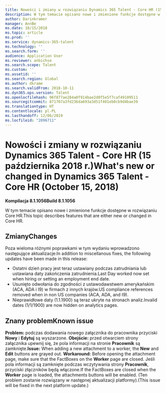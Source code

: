 ```yaml
---
title: Nowości i zmiany w rozwiązaniu Dynamics 365 Talent - Core HR (15 października 2018 r.)
description: W tym temacie opisano nowe i zmienione funkcje dostępne w rozwiązaniu Microsoft Dynamics 365 Talent - Core HR.
author: Darinkramer
manager: AnnBe
ms.date: 10/15/2018
ms.topic: article
ms.prod: ''
ms.service: dynamics-365-talent
ms.technology: ''
ms.search.form: ''
audience: Application User
ms.reviewer: anbichse
ms.search.scope: Talent
ms.custom: ''
ms.assetid: ''
ms.search.region: Global
ms.author: dkrame
ms.search.validFrom: 2018-10-11
ms.dyn365.ops.version: Talent
ms.openlocfilehash: 96f877ae284a0f914bae2d0f5e5f7caf49109511
ms.sourcegitcommit: 871707a3fd236da693a3d51f401eb0cb9d4bae39
ms.translationtype: HT
ms.contentlocale: pl-PL
ms.lasthandoff: 12/06/2019
ms.locfileid: "2896711"
---
```

# <a name="whats-new-or-changed-in-dynamics-365-talent---core-hr-october-15-2018"></a><span data-ttu-id="614d4-103">Nowości i zmiany w rozwiązaniu Dynamics 365 Talent - Core HR (15 października 2018 r.)</span><span class="sxs-lookup"><span data-stu-id="614d4-103">What's new or changed in Dynamics 365 Talent - Core HR (October 15, 2018)</span></span>

<span data-ttu-id="614d4-104">**Kompilacja 8.1.1056**</span><span class="sxs-lookup"><span data-stu-id="614d4-104">**Build 8.1.1056**</span></span>

<span data-ttu-id="614d4-105">W tym temacie opisano nowe i zmienione funkcje dostępne w rozwiązaniu Core HR.</span><span class="sxs-lookup"><span data-stu-id="614d4-105">This topic describes features that are either new or changed in Core HR.</span></span>


## <a name="changes"></a><span data-ttu-id="614d4-106">Zmiany</span><span class="sxs-lookup"><span data-stu-id="614d4-106">Changes</span></span>
<span data-ttu-id="614d4-107">Poza wieloma różnymi poprawkami w tym wydaniu wprowadzono następujące aktualizacje:</span><span class="sxs-lookup"><span data-stu-id="614d4-107">In addition to miscellanous fixes, the following updates have been made in this release:</span></span>
- <span data-ttu-id="614d4-108">Ostatni dzień pracy jest teraz ustawiany podczas zatrudniania lub ustawiana daty zakończenia zatrudnienia.</span><span class="sxs-lookup"><span data-stu-id="614d4-108">Last Day worked now set when hiring or setting an employment end date.</span></span>
- <span data-ttu-id="614d4-109">Usunięto odwołania do zgodności z ustawodawstwem amerykańskim (ACA, ADA i I9) w firmach z innych krajów.</span><span class="sxs-lookup"><span data-stu-id="614d4-109">US compliance references removed when in non US companies (ACA, ADA, and I9).</span></span>
- <span data-ttu-id="614d4-110">Nieprawidłowe daty (1.1.1900) są teraz ukryte na stronach analiz.</span><span class="sxs-lookup"><span data-stu-id="614d4-110">Invalid dates (1/1/1900) are now hidden on analytics pages.</span></span>

## <a name="known-issue"></a><span data-ttu-id="614d4-111">Znany problem</span><span class="sxs-lookup"><span data-stu-id="614d4-111">Known issue</span></span>

<span data-ttu-id="614d4-112">**Problem:** podczas dodawania nowego załącznika do pracownika przyciski **Nowy** i **Edytuj** są wyszarzone. **Obejście:** przed otwarciem strony załącznika upewnij się, że pola informacji na stronie **Pracownik** są zamknięte.</span><span class="sxs-lookup"><span data-stu-id="614d4-112">**Issue:** When adding a new attachment to a worker, the **New** and **Edit** buttons are grayed out. **Workaround:** Before opening the attachment page, make sure that the FactBoxes on the **Worker** page are closed.</span></span> <span data-ttu-id="614d4-113">Jeśli pola informacji są zamknięte podczas wczytywania strony **Pracownik**, przyciski złączników będą włączone.</span><span class="sxs-lookup"><span data-stu-id="614d4-113">If the FactBoxes are closed when the **Worker** page is loaded, the attachments buttons will be enabled.</span></span> <span data-ttu-id="614d4-114">(Ten problem zostanie rozwiązany w następnej aktualizacji platformy).</span><span class="sxs-lookup"><span data-stu-id="614d4-114">(This issue will be fixed in the next platform update.)</span></span>
